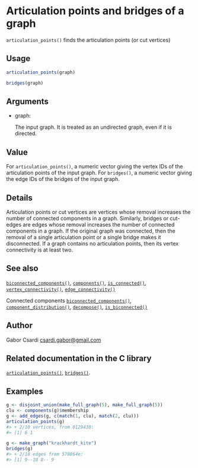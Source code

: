 # Articulation points and bridges of a graph

`articulation_points()` finds the articulation points (or cut vertices)

## Usage

``` r
articulation_points(graph)

bridges(graph)
```

## Arguments

- graph:

  The input graph. It is treated as an undirected graph, even if it is
  directed.

## Value

For `articulation_points()`, a numeric vector giving the vertex IDs of
the articulation points of the input graph. For `bridges()`, a numeric
vector giving the edge IDs of the bridges of the input graph.

## Details

Articulation points or cut vertices are vertices whose removal increases
the number of connected components in a graph. Similarly, bridges or
cut-edges are edges whose removal increases the number of connected
components in a graph. If the original graph was connected, then the
removal of a single articulation point or a single bridge makes it
disconnected. If a graph contains no articulation points, then its
vertex connectivity is at least two.

## See also

[`biconnected_components()`](https://r.igraph.org/reference/biconnected_components.md),
[`components()`](https://r.igraph.org/reference/components.md),
[`is_connected()`](https://r.igraph.org/reference/components.md),
[`vertex_connectivity()`](https://r.igraph.org/reference/vertex_connectivity.md),
[`edge_connectivity()`](https://r.igraph.org/reference/edge_connectivity.md)

Connected components
[`biconnected_components()`](https://r.igraph.org/reference/biconnected_components.md),
[`component_distribution()`](https://r.igraph.org/reference/components.md),
[`decompose()`](https://r.igraph.org/reference/decompose.md),
[`is_biconnected()`](https://r.igraph.org/reference/is_biconnected.md)

## Author

Gabor Csardi <csardi.gabor@gmail.com>

## Related documentation in the C library

[`articulation_points()`](https://igraph.org/c/html/latest/igraph-Structural.html#igraph_articulation_points),
[`bridges()`](https://igraph.org/c/html/latest/igraph-Structural.html#igraph_bridges).

## Examples

``` r
g <- disjoint_union(make_full_graph(5), make_full_graph(5))
clu <- components(g)$membership
g <- add_edges(g, c(match(1, clu), match(2, clu)))
articulation_points(g)
#> + 2/10 vertices, from 0129438:
#> [1] 6 1

g <- make_graph("krackhardt_kite")
bridges(g)
#> + 2/18 edges from 578864e:
#> [1] 9--10 8-- 9
```
